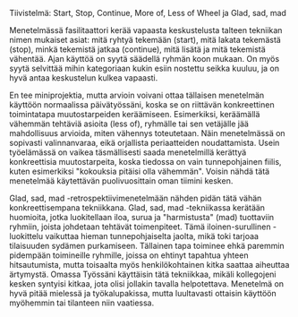 Tiivistelmä: Start, Stop, Continue, More of, Less of Wheel ja Glad, sad, mad

Menetelmässä fasilitaattori kerää vapaasta keskustelusta talteen tekniikan nimen mukaiset asiat: mitä ryhtyä tekemään (start), mitä lakata tekemästä (stop), minkä tekemistä jatkaa (continue),
mitä lisätä ja mitä tekemistä vähentää. Ajan käyttöä on syytä säädellä ryhmän koon mukaan. On myös syytä selvittää mihin kategoriaan kukin esiin nostettu seikka kuuluu, ja on hyvä
antaa keskustelun kulkea vapaasti.

En tee miniprojektia, mutta arvioin voivani ottaa tällaisen menetelmän käyttöön normaalissa päivätyössäni, koska se on riittävän konkreettinen toimintatapa muutostarpeiden keräämiseen.
Esimerkiksi, keräämällä vähemmän tehtäviä asioita (less of), ryhmälle tai sen vetäjälle jää mahdollisuus arvioida, miten vähennys toteutetaan. Näin menetelmässä on sopivasti
valinnanvaraa, eikä orjallista periaatteiden noudattamista. Usein työelämässä on vaikea täsmällisesti saada menetelmillä kerättyä konkreettisia muutostarpeita, koska tiedossa on vain 
tunnepohjainen fiilis, kuten esimerkiksi "kokouksia pitäisi olla vähemmän". Voisin nähdä tätä menetelmää käytettävän puolivuosittain oman tiimini kesken.

Glad, sad, mad -retrospektiivimenetelmään nähden pidän tätä vähän konkreettisempana tekniikkana. Glad, sad, mad -tekniikassa kerätään huomioita, jotka luokitellaan iloa, surua ja "harmistusta" (mad)
tuottaviin ryhmiin, joista johdetaan tehtävät toimenpiteet. Tämä iloinen-surullinen -luokittelu vaikuttaa hieman tunnepohjaiselta jaolta, mikä toki tarjoaa tilaisuuden sydämen purkamiseen. 
Tällainen tapa toiminee ehkä paremmin pidempään toimineille ryhmille, joissa on ehtinyt tapahtua yhteen hitsautumista, mutta toisaalta myös henkilökohtainen kitka saattaa aiheuttaa ärtymystä. Omassa
Työssäni käyttäisin tätä tekniikkaa, mikäli kollegojeni kesken syntyisi kitkaa, jota olisi jollakin tavalla helpotettava. Menetelmä on hyvä pitää mielessä ja työkalupakissa, mutta luultavasti
ottaisin käyttöön myöhemmin tai tilanteen niin vaatiessa.